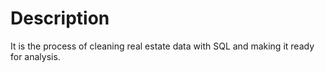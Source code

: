 # Description
It is the process of cleaning real estate data with SQL and making it ready for analysis.
